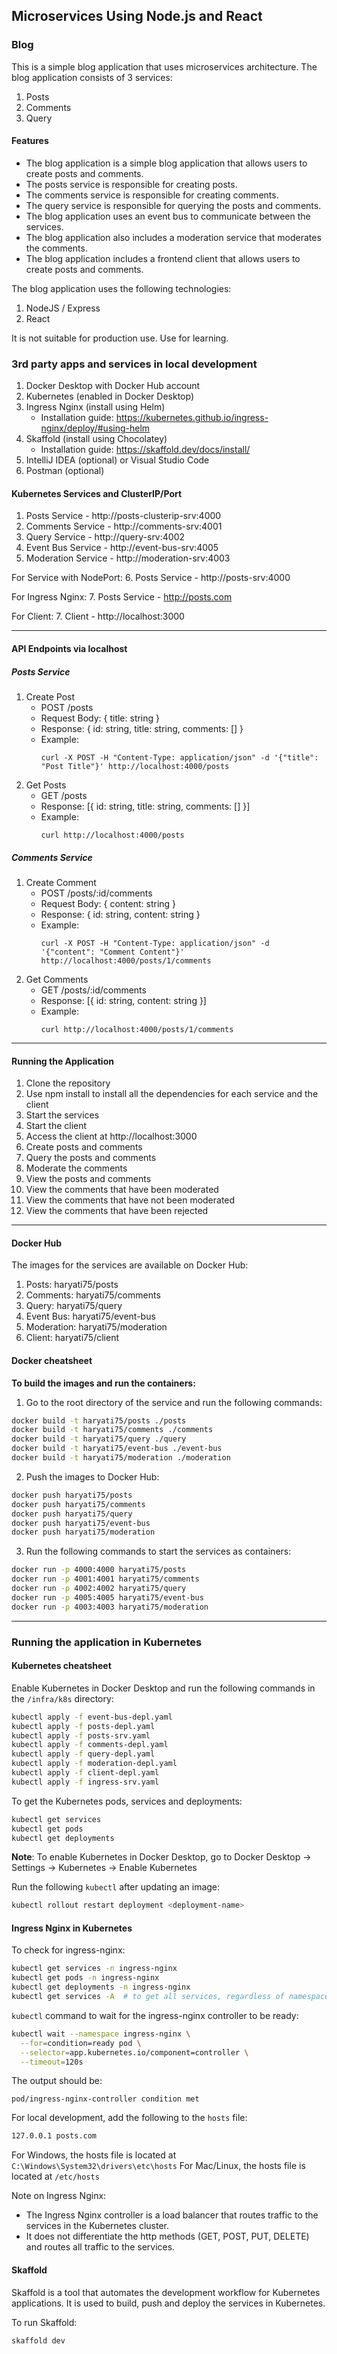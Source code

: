 ## Microservices Using Node.js and React
### Blog
This is a simple blog application that uses microservices architecture. The blog application consists of 3 services:
1. Posts
2. Comments
3. Query

#### Features
* The blog application is a simple blog application that allows users to create posts and comments. 
* The posts service is responsible for creating posts.
* The comments service is responsible for creating comments.
* The query service is responsible for querying the posts and comments.
* The blog application uses an event bus to communicate between the services.
* The blog application also includes a moderation service that moderates the comments.
* The blog application includes a frontend client that allows users to create posts and comments.

The blog application uses the following technologies:
1. NodeJS / Express
2. React

It is not suitable for production use.  Use for learning.

### 3rd party apps and services in local development
1. Docker Desktop with Docker Hub account
2. Kubernetes (enabled in Docker Desktop)
3. Ingress Nginx (install using Helm) 
   * Installation guide: https://kubernetes.github.io/ingress-nginx/deploy/#using-helm
4. Skaffold (install using Chocolatey)
   * Installation guide: https://skaffold.dev/docs/install/
5. IntelliJ IDEA (optional) or Visual Studio Code
6. Postman (optional)

#### Kubernetes Services and ClusterIP/Port
1. Posts Service - http://posts-clusterip-srv:4000
2. Comments Service - http://comments-srv:4001
3. Query Service - http://query-srv:4002
4. Event Bus Service - http://event-bus-srv:4005
5. Moderation Service - http://moderation-srv:4003

For Service with NodePort:
6. Posts Service - http://posts-srv:4000

For Ingress Nginx:
7. Posts Service - http://posts.com

For Client:
7. Client - http://localhost:3000

---

#### API Endpoints via localhost
##### Posts Service
1. Create Post
   - POST /posts
   - Request Body: { title: string }
   - Response: { id: string, title: string, comments: [] }
   - Example: 
     ```
     curl -X POST -H "Content-Type: application/json" -d '{"title": "Post Title"}' http://localhost:4000/posts
     ```
2. Get Posts
    - GET /posts
    - Response: [{ id: string, title: string, comments: [] }]
    - Example: 
      ```
      curl http://localhost:4000/posts
      ```

##### Comments Service
1. Create Comment
    - POST /posts/:id/comments
    - Request Body: { content: string }
    - Response: { id: string, content: string }
    - Example: 
      ```
      curl -X POST -H "Content-Type: application/json" -d '{"content": "Comment Content"}' http://localhost:4000/posts/1/comments
      ```
2. Get Comments
    - GET /posts/:id/comments
    - Response: [{ id: string, content: string }]
    - Example: 
      ```
      curl http://localhost:4000/posts/1/comments
      ```
      
---
#### Running the Application
1. Clone the repository
2. Use npm install to install all the dependencies for each service and the client
3. Start the services 
4. Start the client
5. Access the client at http://localhost:3000
6. Create posts and comments
7. Query the posts and comments
8. Moderate the comments
9. View the posts and comments
10. View the comments that have been moderated
11. View the comments that have not been moderated
12. View the comments that have been rejected

---

#### Docker Hub
The images for the services are available on Docker Hub:
1. Posts: haryati75/posts
2. Comments: haryati75/comments
3. Query: haryati75/query
4. Event Bus: haryati75/event-bus
5. Moderation: haryati75/moderation
6. Client: haryati75/client

#### Docker cheatsheet
**To build the images and run the containers:**

1. Go to the root directory of the service and run the following commands:
```bash
docker build -t haryati75/posts ./posts
docker build -t haryati75/comments ./comments
docker build -t haryati75/query ./query
docker build -t haryati75/event-bus ./event-bus
docker build -t haryati75/moderation ./moderation
```

2. Push the images to Docker Hub:
```bash
docker push haryati75/posts
docker push haryati75/comments
docker push haryati75/query
docker push haryati75/event-bus
docker push haryati75/moderation
```

3. Run the following commands to start the services as containers:
```bash
docker run -p 4000:4000 haryati75/posts
docker run -p 4001:4001 haryati75/comments
docker run -p 4002:4002 haryati75/query
docker run -p 4005:4005 haryati75/event-bus
docker run -p 4003:4003 haryati75/moderation
```
---
### Running the application in Kubernetes

#### Kubernetes cheatsheet
Enable Kubernetes in Docker Desktop and run the following commands in the ```/infra/k8s``` directory:
```bash
kubectl apply -f event-bus-depl.yaml
kubectl apply -f posts-depl.yaml
kubectl apply -f posts-srv.yaml
kubectl apply -f comments-depl.yaml
kubectl apply -f query-depl.yaml
kubectl apply -f moderation-depl.yaml
kubectl apply -f client-depl.yaml
kubectl apply -f ingress-srv.yaml
```

To get the Kubernetes pods, services and deployments:
```bash
kubectl get services
kubectl get pods
kubectl get deployments
```

__Note__: To enable Kubernetes in Docker Desktop, go to Docker Desktop -> Settings -> Kubernetes -> Enable Kubernetes

Run the following ```kubectl``` after updating an image:
```bash
kubectl rollout restart deployment <deployment-name>
```
#### Ingress Nginx in Kubernetes
To check for ingress-nginx:
```bash
kubectl get services -n ingress-nginx
kubectl get pods -n ingress-nginx
kubectl get deployments -n ingress-nginx
kubectl get services -A  # to get all services, regardless of namespace
```

```kubectl``` command to wait for the ingress-nginx controller to be ready:
```bash
kubectl wait --namespace ingress-nginx \
  --for=condition=ready pod \
  --selector=app.kubernetes.io/component=controller \
  --timeout=120s
```
The output should be:
```
pod/ingress-nginx-controller condition met
```

For local development, add the following to the ```hosts``` file:
```bash
127.0.0.1 posts.com
```
For Windows, the hosts file is located at ```C:\Windows\System32\drivers\etc\hosts```
For Mac/Linux, the hosts file is located at ```/etc/hosts```

Note on Ingress Nginx:
* The Ingress Nginx controller is a load balancer that routes traffic to the services in the Kubernetes cluster.
* It does not differentiate the http methods (GET, POST, PUT, DELETE) and routes all traffic to the services.

#### Skaffold
Skaffold is a tool that automates the development workflow for Kubernetes applications. It is used to build, push and deploy the services in Kubernetes.

To run Skaffold:
```bash
skaffold dev
```

